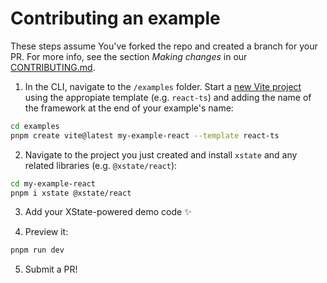 # Contributing an example

These steps assume You've forked the repo and created a branch for your PR. For more info, see the section _Making changes_ in our [CONTRIBUTING.md](https://github.com/statelyai/xstate/blob/main/CONTRIBUTING.md#making-changes).

1. In the CLI, navigate to the `/examples` folder. Start a [new Vite project](https://vitejs.dev/guide/#scaffolding-your-first-vite-project) using the appropiate template (e.g. `react-ts`) and adding the name of the framework at the end of your example's name:

```bash
cd examples
pnpm create vite@latest my-example-react --template react-ts
```

2. Navigate to the project you just created and install `xstate` and any related libraries (e.g. `@xstate/react`):

```bash
cd my-example-react
pnpm i xstate @xstate/react
```

3. Add your XState-powered demo code ✨

4. Preview it:

```bash
pnpm run dev
```

5. Submit a PR!
